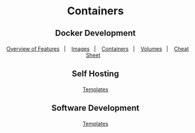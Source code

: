 <h1 align="center">
    <p>Containers<p>
</h1>

<h2 align="center">
     <p>Docker Development<p>
</h2>

<div align="center">

&nbsp;&nbsp;&nbsp;[Overview of Features](docker/Overview.md)&nbsp;&nbsp;&nbsp;|
&nbsp;&nbsp;&nbsp;[Images](docker/Images.md)&nbsp;&nbsp;&nbsp;|
&nbsp;&nbsp;&nbsp;[Containers](docker/Containers.md)&nbsp;&nbsp;&nbsp;|
&nbsp;&nbsp;&nbsp;[Volumes](docker/Volumes.md)&nbsp;&nbsp;&nbsp;|
&nbsp;&nbsp;&nbsp;[Cheat Sheet](docker/Cheatsheet.md)&nbsp;&nbsp;&nbsp;
</div>


<h2 align="center">
     <p>Self Hosting<p>
</h2>

<div align="center">

&nbsp;&nbsp;&nbsp;[Templates](selfhosting/SelfHosted.md)&nbsp;&nbsp;&nbsp;
</div>


<h2 align="center">
     <p>Software Development<p>
</h2>

<div align="center">

&nbsp;&nbsp;&nbsp;[Templates](dev/Development.md)&nbsp;&nbsp;&nbsp;
</div>